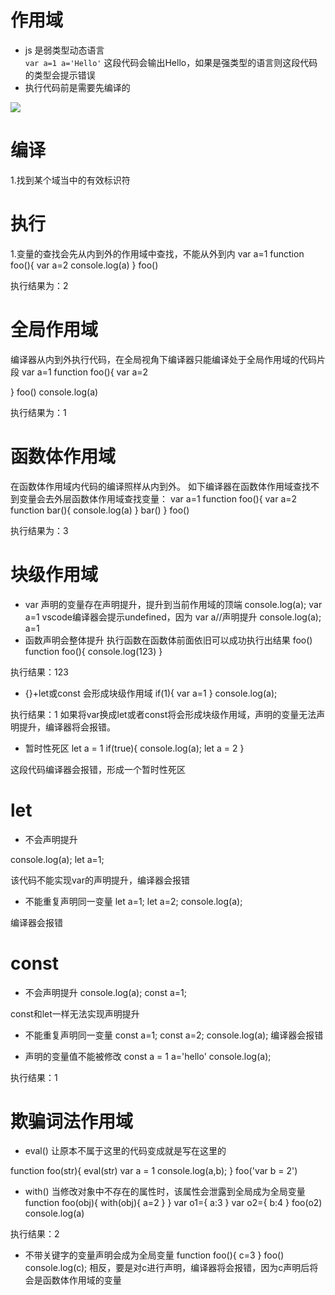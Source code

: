 # 作用域  
  - js 是弱类型动态语言   
    `var a=1
    a='Hello'`
   这段代码会输出Hello，如果是强类型的语言则这段代码的类型会提示错误
  - 执行代码前是需要先编译的
   <img src="https://p9-juejin.byteimg.com/tos-cn-i-k3u1fbpfcp/98573960c1f54a629170caae5659c954~tplv-k3u1fbpfcp-jj-mark:0:0:0:0:q75.image#?w=1194&h=468&s=83741&e=png&b=ffffff" >

# 编译
  1.找到某个域当中的有效标识符


# 执行
  1.变量的查找会先从内到外的作用域中查找，不能从外到内
  var a=1
  function foo(){
    var a=2
    console.log(a)
  }
   foo()

执行结果为：2



# 全局作用域
编译器从内到外执行代码，在全局视角下编译器只能编译处于全局作用域的代码片段
var a=1
function foo(){
   var a=2
    
}
foo()
console.log(a)

执行结果为：1

 
# 函数体作用域
在函数体作用域内代码的编译照样从内到外。
如下编译器在函数体作用域查找不到变量会去外层函数体作用域查找变量：
var a=1
function foo(){
   var a=2
    function bar(){
        console.log(a)
    }
    bar()
}
foo()

执行结果为：3


# 块级作用域
  - var 声明的变量存在声明提升，提升到当前作用域的顶端
  console.log(a);
  var a=1
  vscode编译器会提示undefined，因为
  var a//声明提升
  console.log(a);
  a=1
  - 函数声明会整体提升
  执行函数在函数体前面依旧可以成功执行出结果
foo()
function foo(){
    console.log(123)
}

执行结果：123
  - {}+let或const 会形成块级作用域
  if(1){
    var a=1
}
console.log(a);

执行结果：1
如果将var换成let或者const将会形成块级作用域，声明的变量无法声明提升，编译器将会报错。

- 暂时性死区
 let a = 1
 if(true){
  console.log(a);
  let a = 2
 }

 这段代码编译器会报错，形成一个暂时性死区



# let
 - 不会声明提升

console.log(a);
 let a=1;

 该代码不能实现var的声明提升，编译器会报错

 - 不能重复声明同一变量
 let a=1;
let a=2;
console.log(a);

编译器会报错


 # const
  - 不会声明提升
  console.log(a);
  const a=1;

  const和let一样无法实现声明提升

  - 不能重复声明同一变量
  const a=1;
  const a=2;
  console.log(a);
  编译器会报错

  - 声明的变量值不能被修改
  const a = 1
  a='hello'
  console.log(a);

  执行结果：1



# 欺骗词法作用域
  - eval() 让原本不属于这里的代码变成就是写在这里的

  function foo(str){
    eval(str)
    var a = 1
    console.log(a,b);
}
foo('var b = 2')


  - with() 当修改对象中不存在的属性时，该属性会泄露到全局成为全局变量
function foo(obj){
    with(obj){
        a=2
    }
}
var o1={
    a:3
}
var o2={
    b:4
}
foo(o2)
console.log(a)

执行结果：2

  - 不带关键字的变量声明会成为全局变量
  function foo(){
     c=3
}
foo()
console.log(c);
 相反，要是对c进行声明，编译器将会报错，因为c声明后将会是函数体作用域的变量